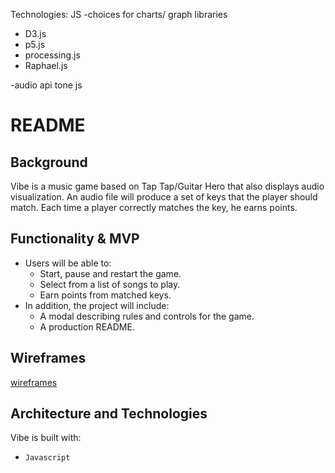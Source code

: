 Technologies:
JS
-choices for charts/ graph libraries
* D3.js
* p5.js
* processing.js
* Raphael.js

-audio api
  tone js


# README

## Background
  Vibe is a music game based on Tap Tap/Guitar Hero that also displays audio visualization. An audio file will produce a set of keys that the player should match. Each time a player correctly matches the key, he earns points. 

## Functionality & MVP
  - Users will be able to:
    - Start, pause and restart the game.
    - Select from a list of songs to play.
    - Earn points from matched keys.
  - In addition, the project will include:
    - A modal describing rules and controls for the game.
    - A production README.

## Wireframes
  [wireframes](https://wireframe.cc/3c1veI)

## Architecture and Technologies
  Vibe is built with:
  - `Javascript`



